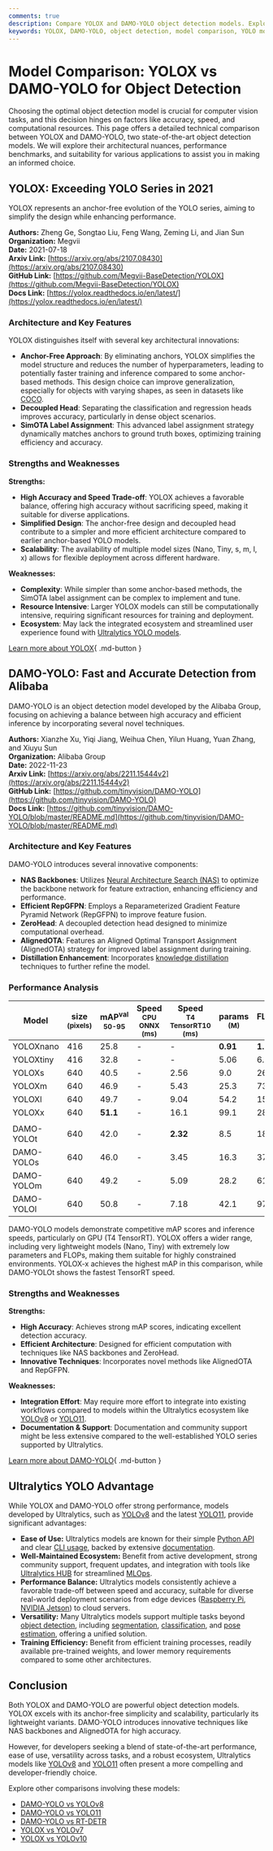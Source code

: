 ```yaml
---
comments: true
description: Compare YOLOX and DAMO-YOLO object detection models. Explore architecture, performance, use cases, and choose the best fit for your project.
keywords: YOLOX, DAMO-YOLO, object detection, model comparison, YOLO models, deep learning, computer vision, machine learning, AI, real-time detection
---
```


# Model Comparison: YOLOX vs DAMO-YOLO for Object Detection

Choosing the optimal object detection model is crucial for computer vision tasks, and this decision hinges on factors like accuracy, speed, and computational resources. This page offers a detailed technical comparison between YOLOX and DAMO-YOLO, two state-of-the-art object detection models. We will explore their architectural nuances, performance benchmarks, and suitability for various applications to assist you in making an informed choice.

<script async src="https://cdn.jsdelivr.net/npm/chart.js"></script>
<script defer src="../../javascript/benchmark.js"></script>

<canvas id="modelComparisonChart" width="1024" height="400" active-models='["YOLOX", "DAMO-YOLO"]'></canvas>

## YOLOX: Exceeding YOLO Series in 2021

YOLOX represents an anchor-free evolution of the YOLO series, aiming to simplify the design while enhancing performance.

**Authors:** Zheng Ge, Songtao Liu, Feng Wang, Zeming Li, and Jian Sun  
**Organization:** Megvii  
**Date:** 2021-07-18  
**Arxiv Link:** [https://arxiv.org/abs/2107.08430](https://arxiv.org/abs/2107.08430)  
**GitHub Link:** [https://github.com/Megvii-BaseDetection/YOLOX](https://github.com/Megvii-BaseDetection/YOLOX)  
**Docs Link:** [https://yolox.readthedocs.io/en/latest/](https://yolox.readthedocs.io/en/latest/)

### Architecture and Key Features

YOLOX distinguishes itself with several key architectural innovations:

- **Anchor-Free Approach**: By eliminating anchors, YOLOX simplifies the model structure and reduces the number of hyperparameters, leading to potentially faster training and inference compared to some anchor-based methods. This design choice can improve generalization, especially for objects with varying shapes, as seen in datasets like [COCO](https://docs.ultralytics.com/datasets/detect/coco/).
- **Decoupled Head**: Separating the classification and regression heads improves accuracy, particularly in dense object scenarios.
- **SimOTA Label Assignment**: This advanced label assignment strategy dynamically matches anchors to ground truth boxes, optimizing training efficiency and accuracy.

### Strengths and Weaknesses

**Strengths:**

- **High Accuracy and Speed Trade-off**: YOLOX achieves a favorable balance, offering high accuracy without sacrificing speed, making it suitable for diverse applications.
- **Simplified Design**: The anchor-free design and decoupled head contribute to a simpler and more efficient architecture compared to earlier anchor-based YOLO models.
- **Scalability**: The availability of multiple model sizes (Nano, Tiny, s, m, l, x) allows for flexible deployment across different hardware.

**Weaknesses:**

- **Complexity**: While simpler than some anchor-based methods, the SimOTA label assignment can be complex to implement and tune.
- **Resource Intensive**: Larger YOLOX models can still be computationally intensive, requiring significant resources for training and deployment.
- **Ecosystem**: May lack the integrated ecosystem and streamlined user experience found with [Ultralytics YOLO models](https://docs.ultralytics.com/models/).

[Learn more about YOLOX](https://yolox.readthedocs.io/en/latest/){ .md-button }

## DAMO-YOLO: Fast and Accurate Detection from Alibaba

DAMO-YOLO is an object detection model developed by the Alibaba Group, focusing on achieving a balance between high accuracy and efficient inference by incorporating several novel techniques.

**Authors:** Xianzhe Xu, Yiqi Jiang, Weihua Chen, Yilun Huang, Yuan Zhang, and Xiuyu Sun  
**Organization:** Alibaba Group  
**Date:** 2022-11-23  
**Arxiv Link:** [https://arxiv.org/abs/2211.15444v2](https://arxiv.org/abs/2211.15444v2)  
**GitHub Link:** [https://github.com/tinyvision/DAMO-YOLO](https://github.com/tinyvision/DAMO-YOLO)  
**Docs Link:** [https://github.com/tinyvision/DAMO-YOLO/blob/master/README.md](https://github.com/tinyvision/DAMO-YOLO/blob/master/README.md)

### Architecture and Key Features

DAMO-YOLO introduces several innovative components:

- **NAS Backbones**: Utilizes [Neural Architecture Search (NAS)](https://www.ultralytics.com/glossary/neural-architecture-search-nas) to optimize the backbone network for feature extraction, enhancing efficiency and performance.
- **Efficient RepGFPN**: Employs a Reparameterized Gradient Feature Pyramid Network (RepGFPN) to improve feature fusion.
- **ZeroHead**: A decoupled detection head designed to minimize computational overhead.
- **AlignedOTA**: Features an Aligned Optimal Transport Assignment (AlignedOTA) strategy for improved label assignment during training.
- **Distillation Enhancement**: Incorporates [knowledge distillation](https://www.ultralytics.com/glossary/knowledge-distillation) techniques to further refine the model.

### Performance Analysis

| Model      | size<br><sup>(pixels) | mAP<sup>val<br>50-95 | Speed<br><sup>CPU ONNX<br>(ms) | Speed<br><sup>T4 TensorRT10<br>(ms) | params<br><sup>(M) | FLOPs<br><sup>(B) |
| ---------- | --------------------- | -------------------- | ------------------------------ | ----------------------------------- | ------------------ | ----------------- |
| YOLOXnano  | 416                   | 25.8                 | -                              | -                                   | **0.91**           | **1.08**          |
| YOLOXtiny  | 416                   | 32.8                 | -                              | -                                   | 5.06               | 6.45              |
| YOLOXs     | 640                   | 40.5                 | -                              | 2.56                                | 9.0                | 26.8              |
| YOLOXm     | 640                   | 46.9                 | -                              | 5.43                                | 25.3               | 73.8              |
| YOLOXl     | 640                   | 49.7                 | -                              | 9.04                                | 54.2               | 155.6             |
| YOLOXx     | 640                   | **51.1**             | -                              | 16.1                                | 99.1               | 281.9             |
|            |                       |                      |                                |                                     |                    |                   |
| DAMO-YOLOt | 640                   | 42.0                 | -                              | **2.32**                            | 8.5                | 18.1              |
| DAMO-YOLOs | 640                   | 46.0                 | -                              | 3.45                                | 16.3               | 37.8              |
| DAMO-YOLOm | 640                   | 49.2                 | -                              | 5.09                                | 28.2               | 61.8              |
| DAMO-YOLOl | 640                   | 50.8                 | -                              | 7.18                                | 42.1               | 97.3              |

DAMO-YOLO models demonstrate competitive mAP scores and inference speeds, particularly on GPU (T4 TensorRT). YOLOX offers a wider range, including very lightweight models (Nano, Tiny) with extremely low parameters and FLOPs, making them suitable for highly constrained environments. YOLOX-x achieves the highest mAP in this comparison, while DAMO-YOLOt shows the fastest TensorRT speed.

### Strengths and Weaknesses

**Strengths:**

- **High Accuracy**: Achieves strong mAP scores, indicating excellent detection accuracy.
- **Efficient Architecture**: Designed for efficient computation with techniques like NAS backbones and ZeroHead.
- **Innovative Techniques**: Incorporates novel methods like AlignedOTA and RepGFPN.

**Weaknesses:**

- **Integration Effort**: May require more effort to integrate into existing workflows compared to models within the Ultralytics ecosystem like [YOLOv8](https://docs.ultralytics.com/models/yolov8/) or [YOLO11](https://docs.ultralytics.com/models/yolo11/).
- **Documentation & Support**: Documentation and community support might be less extensive compared to the well-established YOLO series supported by Ultralytics.

[Learn more about DAMO-YOLO](https://github.com/tinyvision/DAMO-YOLO/blob/master/README.md){ .md-button }

## Ultralytics YOLO Advantage

While YOLOX and DAMO-YOLO offer strong performance, models developed by Ultralytics, such as [YOLOv8](https://docs.ultralytics.com/models/yolov8/) and the latest [YOLO11](https://docs.ultralytics.com/models/yolo11/), provide significant advantages:

- **Ease of Use:** Ultralytics models are known for their simple [Python API](https://docs.ultralytics.com/usage/python/) and clear [CLI usage](https://docs.ultralytics.com/usage/cli/), backed by extensive [documentation](https://docs.ultralytics.com/).
- **Well-Maintained Ecosystem:** Benefit from active development, strong community support, frequent updates, and integration with tools like [Ultralytics HUB](https://docs.ultralytics.com/hub/) for streamlined [MLOps](https://www.ultralytics.com/glossary/machine-learning-operations-mlops).
- **Performance Balance:** Ultralytics models consistently achieve a favorable trade-off between speed and accuracy, suitable for diverse real-world deployment scenarios from edge devices ([Raspberry Pi](https://docs.ultralytics.com/guides/raspberry-pi/), [NVIDIA Jetson](https://docs.ultralytics.com/guides/nvidia-jetson/)) to cloud servers.
- **Versatility:** Many Ultralytics models support multiple tasks beyond [object detection](https://www.ultralytics.com/glossary/object-detection), including [segmentation](https://docs.ultralytics.com/tasks/segment/), [classification](https://docs.ultralytics.com/tasks/classify/), and [pose estimation](https://docs.ultralytics.com/tasks/pose/), offering a unified solution.
- **Training Efficiency:** Benefit from efficient training processes, readily available pre-trained weights, and lower memory requirements compared to some other architectures.

## Conclusion

Both YOLOX and DAMO-YOLO are powerful object detection models. YOLOX excels with its anchor-free simplicity and scalability, particularly its lightweight variants. DAMO-YOLO introduces innovative techniques like NAS backbones and AlignedOTA for high accuracy.

However, for developers seeking a blend of state-of-the-art performance, ease of use, versatility across tasks, and a robust ecosystem, Ultralytics models like [YOLOv8](https://docs.ultralytics.com/compare/yolov8-vs-yolox/) and [YOLO11](https://docs.ultralytics.com/compare/yolo11-vs-yolox/) often present a more compelling and developer-friendly choice.

Explore other comparisons involving these models:

- [DAMO-YOLO vs YOLOv8](https://docs.ultralytics.com/compare/damo-yolo-vs-yolov8/)
- [DAMO-YOLO vs YOLO11](https://docs.ultralytics.com/compare/damo-yolo-vs-yolo11/)
- [DAMO-YOLO vs RT-DETR](https://docs.ultralytics.com/compare/damo-yolo-vs-rtdetr/)
- [YOLOX vs YOLOv7](https://docs.ultralytics.com/compare/yolox-vs-yolov7/)
- [YOLOX vs YOLOv10](https://docs.ultralytics.com/compare/yolox-vs-yolov10/)
